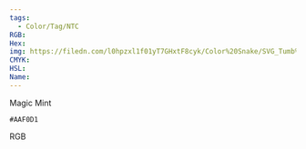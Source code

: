```yaml
---
tags:
  - Color/Tag/NTC
RGB:
Hex:
img: https://filedn.com/l0hpzxl1f01yT7GHxtF8cyk/Color%20Snake/SVG_Tumb%20Mass%20No%20Name/AAF0D1.svg
CMYK:
HSL:
Name:
---
```

Magic Mint
```palette
#AAF0D1
```
RGB
